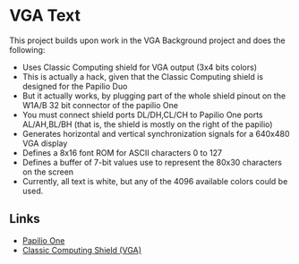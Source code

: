 # VGA Text

This project builds upon work in the VGA Background project and does the following:

* Uses Classic Computing shield for VGA output (3x4 bits colors)
* This is actually a hack, given that the Classic Computing shield is designed for the Papilio Duo
* But it actually works, by plugging part of the whole shield pinout on the W1A/B 32 bit connector of the papilio One
* You must connect shield ports DL/DH,CL/CH to Papilio One ports AL/AH,BL/BH (that is, the shield is mostly on the right of the papilio)
* Generates horizontal and vertical synchronization signals for a 640x480 VGA display
* Defines a 8x16 font ROM for ASCII characters 0 to 127
* Defines a buffer of 7-bit values use to represent the 80x30 characters on the screen
* Currently, all text is white, but any of the 4096 available colors could be used.

## Links

* [Papilio One](http://papilio.cc/index.php?n=Papilio.PapilioOne)
* [Classic Computing Shield (VGA)](http://papilio.cc/index.php?n=Papilio.ClassicComputingShield#vga)
